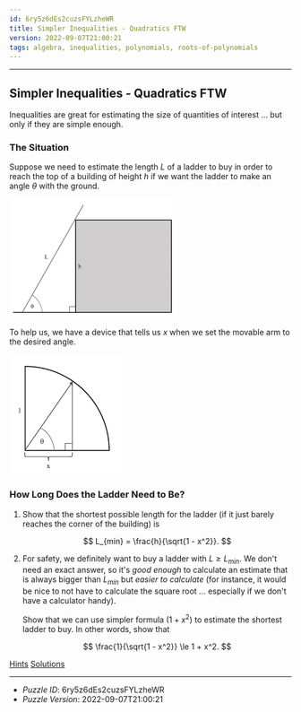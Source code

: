 ```yaml
---
id: 6ry5z6dEs2cuzsFYLzheWR
title: Simpler Inequalities - Quadratics FTW
version: 2022-09-07T21:00:21
tags: algebra, inequalities, polynomials, roots-of-polynomials
---
```


--------------------------------------------------------------------------------------------

## Simpler Inequalities - Quadratics FTW

Inequalities are great for estimating the size of quantities of interest … but only if
they are simple enough.

### The Situation

Suppose we need to estimate the length $L$ of a ladder to buy in order to reach the top
of a building of height $h$ if we want the ladder to make an angle $\theta$ with the
ground.

![](figures/6ry5z6dEs2cuzsFYLzheWR-ladder.png)

To help us, we have a device that tells us $x$ when we set the movable arm to the desired
angle.

![](figures/6ry5z6dEs2cuzsFYLzheWR-device.png)

### How Long Does the Ladder Need to Be?

1. Show that the shortest possible length for the ladder (if it just barely reaches the
   corner of the building) is

   $$
   L_{min} = \frac{h}{\sqrt{1 - x^2}}.
   $$

2. For safety, we definitely want to buy a ladder with $L \ge L_{min}$. We don't need an
   exact answer, so it's _good enough_ to calculate an estimate that is always bigger than
   $L_{min}$ but _easier to calculate_ (for instance, it would be nice to not have to
   calculate the square root … especially if we don't have a calculator handy).

   Show that we can use simpler formula $(1 + x^2)$ to estimate the shortest ladder to buy.
   In other words, show that

   $$
   \frac{1}{\sqrt{1 - x^2}} \le 1 + x^2.
   $$

[Hints](6ry5z6dEs2cuzsFYLzheWR-hints.md)
[Solutions](6ry5z6dEs2cuzsFYLzheWR-solutions.md)

--------------------------------------------------------------------------------------------

* _Puzzle ID_: 6ry5z6dEs2cuzsFYLzheWR
* _Puzzle Version_: 2022-09-07T21:00:21
